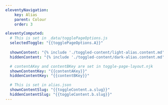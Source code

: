 ```yaml
---
eleventyNavigation:
    key: Alias
    parent: Colour
    order: 3

eleventyComputed:
  # This is set in _data/togglePageOptions.js
  selectedToggle: "{{togglePageOptions.A}}"
  
  shownContent: "{% include './toggled-content/light-alias.content.md' %}"
  hiddenContent: "{% include './toggled-content/dark-alias.content.md' %}"

  # contentAKey and contentBKey are set in toggle-page-layout.njk
  shownContentKey: "{{contentAKey}}"
  hiddenContentKey: "{{contentBKey}}"

  # This is set in alias.json
  shownContentSlug: "{{toggleContent.a.slug}}"
  hiddenContentSlug: "{{toggleContent.b.slug}}"
---
```

